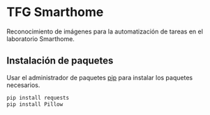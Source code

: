 # TFG Smarthome

Reconocimiento de imágenes para la automatización de tareas en el laboratorio Smarthome.

## Instalación de paquetes

Usar el administrador de paquetes [pip](https://pip.pypa.io/en/stable/) para instalar los paquetes necesarios.

```bash
pip install requests
pip install Pillow
```
